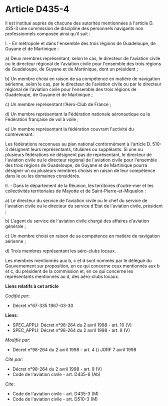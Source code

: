 # Article D435-4

Il est institué auprès de chacune des autorités mentionnées à l'article D. 435-3 une commission de discipline des personnels
navigants non professionnels composée ainsi qu'il suit :

I. - En métropole et dans l'ensemble des trois régions de Guadeloupe, de Guyane et de Martinique :

a) Deux membres représentant, selon le cas, le directeur de l'aviation civile ou le directeur régional de l'aviation civile
pour l'ensemble des trois régions de Guadeloupe, de Guyane et de Martinique, dont un président ;

b) Un membre choisi en raison de sa compétence en matière de navigation aérienne, selon le cas, par le directeur de
l'aviation civile ou par le directeur régional de l'aviation civile pour l'ensemble des trois régions de Guadeloupe, de
Guyane et de Martinique ;

c) Un membre représentant l'Aéro-Club de France ;

d) Un membre représentant la Fédération nationale aéronautique ou la Fédération française de vol à voile ;

e) Un membre représentant la fédération couvrant l'activité du contrevenant.

Les fédérations reconnues au plan national conformément à l'article D. 510-3 désignent leurs représentants, titulaires ou
suppléants. Si une ou plusieurs fédérations ne désignent pas de représentant, le directeur de l'aviation civile ou le
directeur régional de l'aviation civile pour l'ensemble des trois régions de Guadeloupe, de Guyane et de Martinique pourra
désigner un ou plusieurs membres choisis en raison de leur compétence dans le ou les domaines considérés.

II. - Dans le département de la Réunion, les territoires d'outre-mer et les collectivités territoriales de Mayotte et de
Saint-Pierre-et-Miquelon :

a) Le directeur du service de l'aviation civile ou le chef du service de l'aviation civile ou le directeur du service d'Etat
de l'aviation civile, président ;

b) L'agent du service de l'aviation civile chargé des affaires d'aviation générale ;

c) Un membre choisi en raison de sa compétence en matière de navigation aérienne ;

d) Trois membres représentant les aéro-clubs locaux.

Les membres mentionnés aux b, c et d sont nommés par le délégué du Gouvernement sur proposition, en ce qui concerne ceux
mentionnés aux b et c, du président de la commission et, en ce qui concerne les représentants mentionnés au d, des aéro-clubs
locaux.

**Liens relatifs à cet article**

_Codifié par_:

  - Décret n°67-335 1967-03-30

**Liens**:

  - SPEC_APPLI: Décret n°98-264 du 2 avril 1998 - art. 10 (V)
  - SPEC_APPLI: Décret n°98-264 du 2 avril 1998 - art. 9 (V)

_Modifié par_:

  - Décret n°98-264 du 2 avril 1998 - art. 4 () JORF 7 avril 1998

_Cité par_:

  - Décret n°98-264 du 2 avril 1998 - art. 9 (V)
  - Code de l'aviation civile - art. D435-6 (Ab)

_Cite_:

  - Code de l'aviation civile - art. D435-3 (M)
  - Code de l'aviation civile - art. D510-3 (M)

